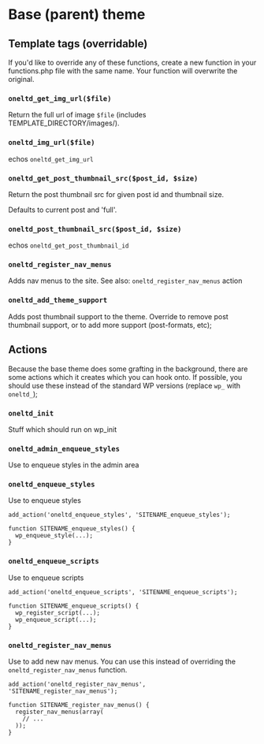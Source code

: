 # Base (parent) theme

## Template tags (overridable)

If you'd like to override any of these functions, create a new function in
your functions.php file with the same name. Your function will overwrite 
the original.

### `oneltd_get_img_url($file)` 

Return the full url of image `$file` (includes TEMPLATE_DIRECTORY/images/).

### `oneltd_img_url($file)`

echos `oneltd_get_img_url` 

### `oneltd_get_post_thumbnail_src($post_id, $size)`

Return the post thumbnail src for given post id and thumbnail size.

Defaults to current post and 'full'.

### `oneltd_post_thumbnail_src($post_id, $size)`

echos `oneltd_get_post_thumbnail_id`

### `oneltd_register_nav_menus`

Adds nav menus to the site. See also: `oneltd_register_nav_menus` action

### `oneltd_add_theme_support`

Adds post thumbnail support to the theme. Override to remove post thumbnail 
support, or to add more support (post-formats, etc);

## Actions

Because the base theme does some grafting in the background, there are some
actions which it creates which you can hook onto. If possible, you should
use these instead of the standard WP versions (replace `wp_` with `oneltd_`);

### `oneltd_init`

Stuff which should run on wp_init

### `oneltd_admin_enqueue_styles`

Use to enqueue styles in the admin area

### `oneltd_enqueue_styles`

Use to enqueue styles

```
add_action('oneltd_enqueue_styles', 'SITENAME_enqueue_styles');

function SITENAME_enqueue_styles() {
  wp_enqueue_style(...);
}

```

### `oneltd_enqueue_scripts`

Use to enqueue scripts

```
add_action('oneltd_enqueue_scripts', 'SITENAME_enqueue_scripts');

function SITENAME_enqueue_scripts() {
  wp_register_script(...);
  wp_enqueue_script(...);
}

```

### `oneltd_register_nav_menus`

Use to add new nav menus. You can use this instead of overriding the 
`oneltd_register_nav_menus` function. 

```
add_action('oneltd_register_nav_menus', 'SITENAME_register_nav_menus');

function SITENAME_register_nav_menus() {
  register_nav_menus(array(
    // ...
  ));
}
```
